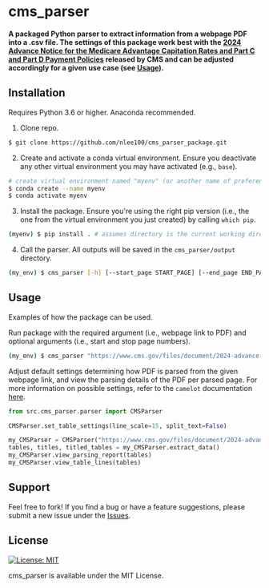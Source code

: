 # cms_parser

**A packaged Python parser to extract information from a webpage PDF into a .csv file. The settings of this package work best with the [2024 Advance Notice for the Medicare Advantage Capitation Rates and Part C and Part D Payment Policies](https://www.cms.gov/files/document/2024-advance-notice-pdf.pdf) released by CMS and can be adjusted accordingly for a given use case (see [Usage](#usage)).**

## Installation

Requires Python 3.6 or higher. Anaconda recommended.

1. Clone repo. 
```bash
$ git clone https://github.com/nlee100/cms_parser_package.git
```
2. Create and activate a conda virtual environment. Ensure you deactivate any other virtual environment you may have activated (e.g., `base`).
```bash
# create virtual environment named "myenv" (or another name of preference).
$ conda create --name myenv 
$ conda activate myenv 
```
3. Install the package. Ensure you're using the right pip version (i.e., the one from the virtual environment you just created) by calling `which pip`.
```bash
(myenv) $ pip install . # assumes directory is the current working directory. 
```
4. Call the parser. All outputs will be saved in the `cms_parser/output` directory.
```bash
(my_env) $ cms_parser [-h] [--start_page START_PAGE] [--end_page END_PAGE] url
```

## Usage
Examples of how the package can be used.

Run package with the required argument (i.e., webpage link to PDF) and optional arguments (i.e., start and stop page numbers).
```bash
(my_env) $ cms_parser "https://www.cms.gov/files/document/2024-advance-notice-pdf.pdf" --start_page 126 --end_page 137
```

Adjust default settings determining how PDF is parsed from the given webpage link, and view the parsing details of the PDF per parsed page. For more information on possible settings, refer to the `camelot` documentation [here](https://camelot-py.readthedocs.io/en/master/user/advanced.html#).
```py
from src.cms_parser.parser import CMSParser

CMSParser.set_table_settings(line_scale=15, split_text=False)

my_CMSParser = CMSParser("https://www.cms.gov/files/document/2024-advance-notice-pdf.pdf", 126, 137)
tables, titles, titled_tables = my_CMSParser.extract_data()
my_CMSParser.view_parsing_report(tables)
my_CMSParser.view_table_lines(tables)
```

## Support
Feel free to fork! If you find a bug or have a feature suggestions, please submit a new issue under the [Issues](https://github.com/nlee100/cms_parser_package/issues).

## License
[![License: MIT](https://img.shields.io/badge/License-MIT-yellow.svg)](https://opensource.org/licenses/MIT)

cms_parser is available under the MIT License.